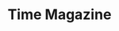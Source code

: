 ---
attached_gallery: gallery/time.md
collection_archive: false
collection_awards: []
collection_category:
  - 'Exhibited Works '
  - Workplace
  - Travel
  - Environments
  - Portraits
  - Environments
  - Travel
  - Color
  - Reportage
  - Editorial
collection_content: >-
  “_As Grand Canyon National Park Turns 100, Its’ Chief Ranger Plans for the
  Next Century_.” These new works pay homage to American Romanticism and
  celebrate the west as I photograph head ranger Mathew Vandzura at Grandeur
  Point on the South Rim as a nod to Teddy Roosevelt’s legacy of conservation.


  Vandzura talks at length about modernizing an ancient natural wonder, the park
  system’s responsibility to the public, the recent government shutdown, and
  exploring every possible option before limiting visitation to the 6.4 million
  annual park-goers.


  Interview by Lily Rothman, assigned by Kim Bubello.
collection_cover: 'https://d1sf55qlb7p6hz.cloudfront.net/timeGC-5.jpg'
collection_cover_mobile: 'https://d1sf55qlb7p6hz.cloudfront.net/verticalcovers-10.jpg'
collection_description: >-
  _“As Grand Canyon National Park Turns 100, Its’ Chief Ranger Plans for the
  Next Century.”_ A nod to Teddy Roosevelt’s legacy of conservation, these works
  pay homage to American Romanticism as I photograph head ranger Mathew Vandzura
  in the historic Kolb House and South Rim of the Canyon.


  Showcased at the _Grand Canyon National Park 100_ exhibition at Etherton
  Gallery, this work served as a contemporary counterpoint to the historical
  works of Ansel Adams, Lee Friedlander, William Bell, and Barry Goldwater. 
collection_filter: Commissioned + Stock
collection_hidden: false
collection_meta: "Grand Canyon 100th Anniversary\_"
collection_press: []
collection_preview:
  - 'https://d1sf55qlb7p6hz.cloudfront.net/gc_covers-4.jpg'
  - 'https://d1sf55qlb7p6hz.cloudfront.net/gc_covers-2.jpg'
  - 'https://d1sf55qlb7p6hz.cloudfront.net/gc_covers-1.jpg'
  - 'https://d1sf55qlb7p6hz.cloudfront.net/gc_covers-3.jpg'
cover_image: 'https://d1sf55qlb7p6hz.cloudfront.net/social-12.jpg'
date: ''
hide_footer: false
layout: blocks
logo: ''
navigation_theme: white
px_extra: true
slug: time-magazine-grand-canyon-100th-anniversary
theme_color: '#EEDDDD'
theme_color_all_works: '#FFBABA'
title: Time Magazine
collection_exhibition:
  - content: |-
      **2019**  
      _Grand Canyon National Park 100_  
      Etherton Gallery  
      Tucson, AZ (Group Show)
    template: popup-text-element
collection_blocks:
  - _bookshop_name: collections/media-row-start
    row_alignment: between
  - _bookshop_name: collections/media-element
    block: media-element
    color: '#C2A282'
    image: 'https://d1sf55qlb7p6hz.cloudfront.net/timeGC-1b.jpg'
    margin_left: '20'
    margin_right: ''
    margin_y: '100'
    width: '60'
  - _bookshop_name: collections/media-row
    row_alignment: between
  - _bookshop_name: collections/media-element
    block: media-element
    color: '#DFEBEF'
    image: 'https://d1sf55qlb7p6hz.cloudfront.net/timeGC-2.jpg'
    margin_left: '10'
    margin_y: '100'
    width: '45'
  - _bookshop_name: collections/media-element
    align_y: start
    color: '#CDB882'
    image: 'https://d1sf55qlb7p6hz.cloudfront.net/timeGC-17-1.jpg'
    margin_left: '0'
    margin_right: '20'
    margin_y: '700'
    width: '20'
  - _bookshop_name: collections/media-row
    row_alignment: between
  - _bookshop_name: collections/media-element
    block: media-element
    color: '#D8A6C7'
    image: 'https://d1sf55qlb7p6hz.cloudfront.net/timeGC-4.jpg'
    margin_left: '40'
    margin_right: ''
    margin_y: '100'
    width: '33'
  - _bookshop_name: collections/media-row
    row_alignment: between
  - _bookshop_name: collections/media-element
    block: media-element
    color: '#EEDDDD'
    image: 'https://d1sf55qlb7p6hz.cloudfront.net/timeGC-5.jpg'
    margin_left: '25'
    margin_y: '100'
    width: '55'
  - _bookshop_name: collections/media-row
    row_alignment: between
  - _bookshop_name: collections/media-element
    block: media-element
    color: '#F1B88C'
    image: 'https://d1sf55qlb7p6hz.cloudfront.net/timeGC-6.jpg'
    margin_left: '10'
    margin_y: '100'
    width: '30'
  - _bookshop_name: collections/media-element
    block: media-element
    color: '#CFC78C'
    image: 'https://d1sf55qlb7p6hz.cloudfront.net/timeGC-7.jpg'
    margin_right: '10'
    margin_y: '400'
    width: '45'
  - _bookshop_name: collections/media-row
    row_alignment: between
  - _bookshop_name: collections/media-element
    block: media-element
    color: '#C6A5C1'
    image: 'https://d1sf55qlb7p6hz.cloudfront.net/timeGC-8.jpg'
    margin_left: '5'
    margin_right: ''
    margin_y: '100'
    width: '90'
  - _bookshop_name: collections/media-row
    row_alignment: between
  - _bookshop_name: collections/media-element
    block: media-element
    color: '#D4E8FF'
    image: 'https://d1sf55qlb7p6hz.cloudfront.net/timeGC-9.jpg'
    margin_left: '10'
    margin_y: '400'
    width: '40'
  - _bookshop_name: collections/media-element
    block: media-element
    color: '#FAE386'
    image: 'https://d1sf55qlb7p6hz.cloudfront.net/timeGC-10.jpg'
    margin_left: ''
    margin_right: '10'
    margin_y: '200'
    width: '20'
  - _bookshop_name: collections/media-row
    row_alignment: between
  - _bookshop_name: collections/media-element
    block: media-element
    color: '#EED8CA'
    image: 'https://d1sf55qlb7p6hz.cloudfront.net/timeGC-11.jpg'
    margin_left: '15'
    margin_right: '15'
    margin_y: '200'
    width: '60'
  - _bookshop_name: collections/media-row
    row_alignment: between
  - _bookshop_name: collections/media-element
    block: media-element
    color: '#E5DCD0'
    image: 'https://d1sf55qlb7p6hz.cloudfront.net/timeGC-12.jpg'
    margin_left: '60'
    margin_y: '100'
    width: '30'
  - _bookshop_name: collections/media-row
    row_alignment: between
  - _bookshop_name: collections/media-element
    align_y: start
    color: '#E8F3F3'
    image: 'https://d1sf55qlb7p6hz.cloudfront.net/timeGC-13b-single.jpg'
    margin_left: '20'
    margin_right: '0'
    margin_y: '100'
    width: '30'
  - _bookshop_name: collections/media-element
    align_y: start
    color: '#F9EAE0'
    image: 'https://d1sf55qlb7p6hz.cloudfront.net/timeGC-13c-single.jpg'
    margin_left: '0'
    margin_right: '20'
    margin_y: '100'
    width: '30'
  - _bookshop_name: collections/media-row
    row_alignment: between
  - _bookshop_name: collections/media-element
    block: media-element
    color: '#D2A872'
    image: 'https://d1sf55qlb7p6hz.cloudfront.net/timeGC-14.jpg'
    margin_left: '5'
    margin_right: ''
    margin_y: '100'
    width: '50'
  - _bookshop_name: collections/media-row
    row_alignment: between
  - _bookshop_name: collections/media-element
    block: media-element
    color: '#EED4C4'
    image: 'https://d1sf55qlb7p6hz.cloudfront.net/timeGC-3.jpg'
    margin_left: '10'
    margin_right: '0'
    margin_y: '100'
    width: '25'
  - _bookshop_name: collections/media-element
    block: media-element
    color: '#CFB699'
    image: 'https://d1sf55qlb7p6hz.cloudfront.net/timeGC-15.jpg'
    margin_right: '25'
    margin_y: '400'
    width: '33'
  - _bookshop_name: collections/media-row
    row_alignment: between
  - _bookshop_name: collections/media-element
    block: media-element
    color: '#EFDEC3'
    image: 'https://d1sf55qlb7p6hz.cloudfront.net/timeGC-16.jpg'
    margin_left: '20'
    margin_right: '20'
    margin_y: '100'
    width: '60'
  - _bookshop_name: collections/media-row-end
---